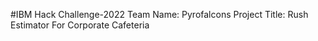 #IBM Hack Challenge-2022
Team Name: Pyrofalcons
Project Title: Rush Estimator For Corporate Cafeteria
